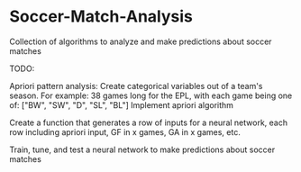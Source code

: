 # Soccer-Match-Analysis
Collection of algorithms to analyze and make predictions about soccer matches


TODO:

Apriori pattern analysis:
    Create categorical variables out of a team's season. For example: 38 games long for the EPL, with each game being one of:
    ["BW", "SW", "D", "SL", "BL"]
    Implement apriori algorithm

Create a function that generates a row of inputs for a neural network, each row including apriori input, GF in x games, GA in x games, etc.

Train, tune, and test a neural network to make predictions about soccer matches
